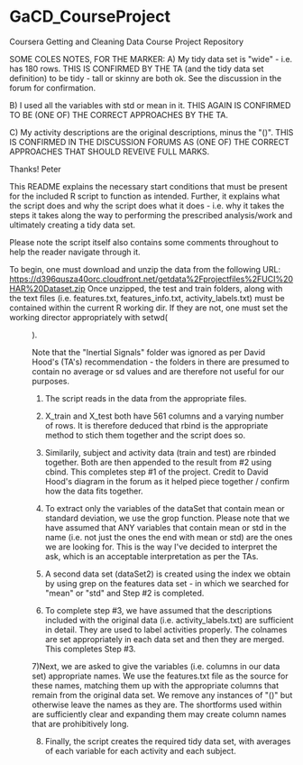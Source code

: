GaCD_CourseProject
==================

Coursera Getting and Cleaning Data Course Project Repository

SOME COLES NOTES, FOR THE MARKER:
A) My tidy data set is "wide" - i.e. has 180 rows. THIS IS CONFIRMED BY THE TA (and the tidy data set definition) to be tidy - tall or skinny are both ok. See the discussion in the forum for confirmation.

B) I used all the variables with std or mean in it. THIS AGAIN IS CONFIRMED TO BE (ONE OF) THE CORRECT APPROACHES BY THE TA.

C) My activity descriptions are the original descriptions, minus the "()". THIS IS CONFIRMED IN THE DISCUSSION FORUMS AS (ONE OF) THE CORRECT APPROACHES THAT SHOULD REVEIVE FULL MARKS.

Thanks!
Peter

This README explains the necessary start conditions that must be present for the included R script to function as intended. Further, it explains what the script does and why the script does what it does - i.e. why it takes the steps it takes along the way to performing the prescribed analysis/work and ultimately creating a tidy data set.

Please note the script itself also contains some comments throughout to help the reader navigate through it.

To begin, one must download and unzip the data from the following URL: https://d396qusza40orc.cloudfront.net/getdata%2Fprojectfiles%2FUCI%20HAR%20Dataset.zip
Once unzipped, the test and train folders, along with the text files (i.e. features.txt, features_info.txt, activity_labels.txt) must be contained within the current R working dir. If they are not, one must set the working director appropriately with setwd(<dir name here>).

Note that the "Inertial Signals" folder was ignored as per David Hood's (TA's) recommendation - the folders in there are presumed to contain no average or sd values and are therefore not useful for our purposes.

1) The script reads in the data from the appropriate files.

2) X_train and X_test both have 561 columns and a varying number of rows. It is therefore deduced that rbind is the appropriate method to stich them together and the script does so.

3) Similarily, subject and activity data (train and test) are rbinded together. Both are then appended to the result from #2 using cbind. This completes step #1 of the project. Credit to David Hood's diagram in the forum as it helped piece together / confirm how the data fits together.

4) To extract only the variables of the dataSet that contain mean or standard deviation, we use the grop function. Please note that we have assumed that ANY variables that contain mean or std in the name (i.e. not just the ones the end with mean or std) are the ones we are looking for. This is the way I've decided to interpret the ask, which is an acceptable interpretation as per the TAs.

5) A second data set (dataSet2) is created using the index we obtain by using grep on the features data set - in which we searched for "mean" or "std" and Step #2 is completed.

6) To complete step #3, we have assumed that the descriptions included with the original data (i.e. activity_labels.txt) are sufficient in detail. They are used to label activities properly. The colnames are set appropriately in each data set and then they are merged. This completes Step #3.

7)Next, we are asked to give the variables (i.e. columns in our data set) appropriate names. We use the features.txt file as the source for these names, matching them up with the appropriate columns that remain from the original data set. We remove any instances of "()" but otherwise leave the names as they are. The shortforms used within are sufficiently clear and expanding them may create column names that are prohibitively long.

8) Finally, the script creates the required tidy data set, with averages of each variable for each activity and each subject.
